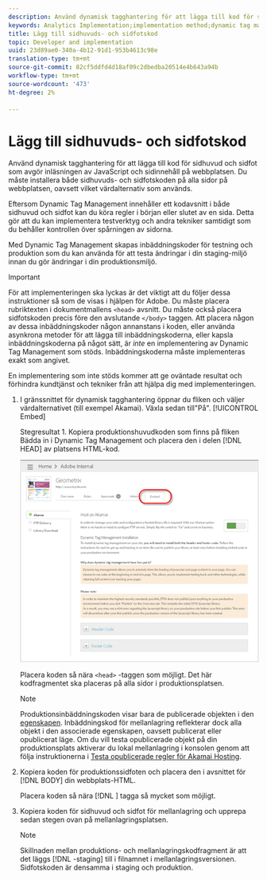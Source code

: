 ```yaml
---
description: Använd dynamisk tagghantering för att lägga till kod för sidhuvud och sidfot som avgör inläsningen av JavaScript och sidinnehåll på webbplatsen. Du måste installera både sidhuvuds- och sidfotskoden på alla sidor på webbplatsen, oavsett vilket värdalternativ som används.
keywords: Analytics Implementation;implementation method;dynamic tag management;dtm;code;page code;header code;footer code;embed code;embed tab;embed
title: Lägg till sidhuvuds- och sidfotskod
topic: Developer and implementation
uuid: 23d89ae0-340a-4b12-91d1-953b4613c98e
translation-type: tm+mt
source-git-commit: 82cf5ddfd4d18af09c2dbedba20514e4b643a94b
workflow-type: tm+mt
source-wordcount: '473'
ht-degree: 2%

---
```



# Lägg till sidhuvuds- och sidfotskod

Använd dynamisk tagghantering för att lägga till kod för sidhuvud och sidfot som avgör inläsningen av JavaScript och sidinnehåll på webbplatsen. Du måste installera både sidhuvuds- och sidfotskoden på alla sidor på webbplatsen, oavsett vilket värdalternativ som används.

Eftersom Dynamic Tag Management innehåller ett kodavsnitt i både sidhuvud och sidfot kan du köra regler i början eller slutet av en sida. Detta gör att du kan implementera testverktyg och andra tekniker samtidigt som du behåller kontrollen över spårningen av sidorna.

Med Dynamic Tag Management skapas inbäddningskoder för testning och produktion som du kan använda för att testa ändringar i din staging-miljö innan du gör ändringar i din produktionsmiljö.

>[!IMPORTANT]
>
>För att implementeringen ska lyckas är det viktigt att du följer dessa instruktioner så som de visas i hjälpen för Adobe. Du måste placera rubriktexten i dokumentmallens `<head>` avsnitt. Du måste också placera sidfotskoden precis före den avslutande `</body>` taggen. Att placera någon av dessa inbäddningskoder någon annanstans i koden, eller använda asynkrona metoder för att lägga till inbäddningskoderna, eller kapsla inbäddningskoderna på något sätt, är *inte* en implementering av Dynamic Tag Management som stöds. Inbäddningskoderna måste implementeras exakt som angivet.
>
>En implementering som inte stöds kommer att ge oväntade resultat och förhindra kundtjänst och tekniker från att hjälpa dig med implementeringen.

1. I gränssnittet för dynamisk tagghantering öppnar du fliken och väljer värdalternativet (till exempel Akamai). Växla sedan till&quot;På&quot;. [!UICONTROL Embed]

   Stegresultat 1. Kopiera produktionshuvudkoden som finns på fliken Bädda in i Dynamic Tag Management och placera den i delen [!DNL HEAD] av platsens HTML-kod.

   ![](assets/dtm-embed.png)

   Placera koden så nära `<head>` -taggen som möjligt. Det här kodfragmentet ska placeras på alla sidor i produktionsplatsen.

   >[!NOTE]
   >
   >Produktionsinbäddningskoden visar bara de publicerade objekten i den [egenskapen](/help/implement/other/dtm/t-create-web-property.md). Inbäddningskod för mellanlagring reflekterar dock alla objekt i den associerade egenskapen, oavsett publicerat eller opublicerat läge. Om du vill testa opublicerade objekt på din produktionsplats aktiverar du lokal mellanlagring i konsolen genom att följa instruktionerna i [Testa opublicerade regler för Akamai Hosting](/help/implement/other/dtm/c-rules/t-test-rules-akamai.md).

1. Kopiera koden för produktionssidfoten och placera den i avsnittet för [!DNL BODY] din webbplats-HTML.

   Placera koden så nära [!DNL </body>] tagga så mycket som möjligt.
1. Kopiera koden för sidhuvud och sidfot för mellanlagring och upprepa sedan stegen ovan på mellanlagringsplatsen.

   >[!NOTE]
   >
   >Skillnaden mellan produktions- och mellanlagringskodfragment är att det läggs [!DNL -staging] till i filnamnet i mellanlagringsversionen. Sidfotskoden är densamma i staging och produktion.

